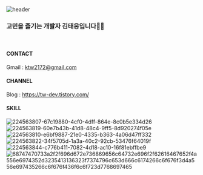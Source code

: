
![header](https://capsule-render.vercel.app/api?type=waving&color=75BDE0&height=300&section=header&text=Taewoong%20Github&fontSize=90)

### 고민을 즐기는 개발자 김태웅입니다👨‍💻
<br>

<!--
**ultramancode/ultramancode** is a ✨ _special_ ✨ repository because its `README.md` (this file) appears on your GitHub profile.

Here are some ideas to get you started:

- 🔭 I’m currently working on ...
- 🌱 I’m currently learning ...
- 👯 I’m looking to collaborate on ...
- 🤔 I’m looking for help with ...
- 💬 Ask me about ...
- 📫 How to reach me: ...
- 😄 Pronouns: ...
- ⚡ Fun fact: ...
-->

#### CONTACT

Gmail : ktw2172@gmail.com

#### CHANNEL

Blog : https://tw-dev.tistory.com/

#### SKILL
![224563807-67c19880-4cf0-4dff-864e-8c0b5e334d26](https://user-images.githubusercontent.com/116135174/229726727-e8f08799-ec76-4736-ae9e-54209400a18b.svg)
![224563819-60e7b43b-41d8-48c4-9ff5-8d920274f05e](https://user-images.githubusercontent.com/116135174/229726718-f908fa19-8691-4df5-a81a-d632e08bf0b3.svg)
![224563810-e6bf9887-21e0-4335-b363-4a06d47ff332](https://user-images.githubusercontent.com/116135174/229726723-81527a03-aa9a-4ccc-abf6-34a31f401d48.svg)
![224563822-34f5705d-1a3a-40c2-92cb-53476f64019f](https://user-images.githubusercontent.com/116135174/229726711-0700363a-eaaa-45f6-b1d4-5fc32d804d04.svg)
![224563844-c776b411-7082-4d18-ac10-16f81ebffbe9](https://user-images.githubusercontent.com/116135174/229726672-d3786b3f-2dbd-430c-96a8-b36cb30b5733.svg)
![68747470733a2f2f696d672e736869656c64732e696f2f62616467652f4a556e6974352d3235413136323f7374796c653d666c6174266c6f676f3d4a556e697435266c6f676f436f6c6f723d7768697465](https://user-images.githubusercontent.com/116135174/229726703-cd1d0142-7aa3-4068-bd69-d604944dc6e4.svg)





